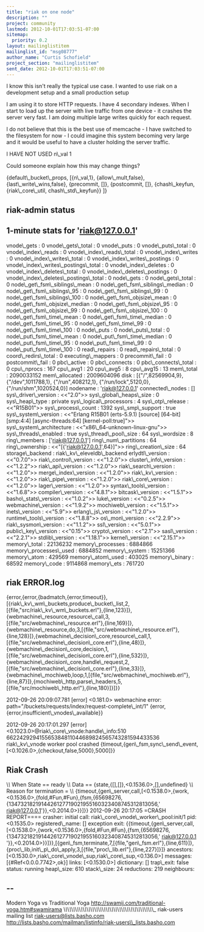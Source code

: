 ```yaml
---
title: "riak on one node"
description: ""
project: community
lastmod: 2012-10-01T17:03:51-07:00
sitemap:
  priority: 0.2
layout: mailinglistitem
mailinglist_id: "msg08777"
author_name: "Curtis Schofield"
project_section: "mailinglistitem"
sent_date: 2012-10-01T17:03:51-07:00
---
```



I know this isn't really the typical use case. I wanted to use riak on a
development setup and a small production setup

I am using it to store HTTP requests. I have 4 secondary indexes. When I
start to load up the server with live traffic from
one device - it crashes the server very fast. I am doing multiple large
writes quickly for each request.

I do not believe that this is the best use of memcache - I have switched to
the filesystem for now - I could imagine this
system becoming very large and it would be useful to have a cluster holding
the server traffic.


I HAVE NOT USED n\\_val 1

Could someone explain how this may change things?

{default\\_bucket\\_props, [{n\\_val,1},
 {allow\\_mult,false},
 {last\\_write\\_wins,false},
 {precommit, []},
 {postcommit, []},
 {chash\\_keyfun, {riak\\_core\\_util, chash\\_std\\_keyfun}}
]}



riak-admin status
--
1-minute stats for 'riak@127.0.0.1'
-------------------------------------------
vnode\\_gets : 0
vnode\\_gets\\_total : 0
vnode\\_puts : 0
vnode\\_puts\\_total : 0
vnode\\_index\\_reads : 0
vnode\\_index\\_reads\\_total : 0
vnode\\_index\\_writes : 0
vnode\\_index\\_writes\\_total : 0
vnode\\_index\\_writes\\_postings : 0
vnode\\_index\\_writes\\_postings\\_total : 0
vnode\\_index\\_deletes : 0
vnode\\_index\\_deletes\\_total : 0
vnode\\_index\\_deletes\\_postings : 0
vnode\\_index\\_deletes\\_postings\\_total : 0
node\\_gets : 0
node\\_gets\\_total : 0
node\\_get\\_fsm\\_siblings\\_mean : 0
node\\_get\\_fsm\\_siblings\\_median : 0
node\\_get\\_fsm\\_siblings\\_95 : 0
node\\_get\\_fsm\\_siblings\\_99 : 0
node\\_get\\_fsm\\_siblings\\_100 : 0
node\\_get\\_fsm\\_objsize\\_mean : 0
node\\_get\\_fsm\\_objsize\\_median : 0
node\\_get\\_fsm\\_objsize\\_95 : 0
node\\_get\\_fsm\\_objsize\\_99 : 0
node\\_get\\_fsm\\_objsize\\_100 : 0
node\\_get\\_fsm\\_time\\_mean : 0
node\\_get\\_fsm\\_time\\_median : 0
node\\_get\\_fsm\\_time\\_95 : 0
node\\_get\\_fsm\\_time\\_99 : 0
node\\_get\\_fsm\\_time\\_100 : 0
node\\_puts : 0
node\\_puts\\_total : 0
node\\_put\\_fsm\\_time\\_mean : 0
node\\_put\\_fsm\\_time\\_median : 0
node\\_put\\_fsm\\_time\\_95 : 0
node\\_put\\_fsm\\_time\\_99 : 0
node\\_put\\_fsm\\_time\\_100 : 0
read\\_repairs : 0
read\\_repairs\\_total : 0
coord\\_redirs\\_total : 0
executing\\_mappers : 0
precommit\\_fail : 0
postcommit\\_fail : 0
pbc\\_active : 0
pbc\\_connects : 0
pbc\\_connects\\_total : 0
cpu\\_nprocs : 167
cpu\\_avg1 : 20
cpu\\_avg5 : 8
cpu\\_avg15 : 13
mem\\_total : 2090033152
mem\\_allocated : 2009604096
disk : [{"/",82569904,9},
 {"/dev",1011788,1},
 {"/run",408212,1},
 {"/run/lock",5120,0},
 {"/run/shm",1020524,0}]
nodename : 'riak@127.0.0.1'
connected\\_nodes : []
sys\\_driver\\_version : &lt;&lt;"2.0"&gt;&gt;
sys\\_global\\_heaps\\_size : 0
sys\\_heap\\_type : private
sys\\_logical\\_processors : 4
sys\\_otp\\_release : &lt;&lt;"R15B01"&gt;&gt;
sys\\_process\\_count : 1392
sys\\_smp\\_support : true
sys\\_system\\_version : &lt;&lt;"Erlang R15B01 (erts-5.9.1) [source] [64-bit]
[smp:4:4] [async-threads:64] [kernel-poll:true]"&gt;&gt;
sys\\_system\\_architecture : &lt;&lt;"x86\\_64-unknown-linux-gnu"&gt;&gt;
sys\\_threads\\_enabled : true
sys\\_thread\\_pool\\_size : 64
sys\\_wordsize : 8
ring\\_members : ['riak@127.0.0.1']
ring\\_num\\_partitions : 64
ring\\_ownership : &lt;&lt;"[{'riak@127.0.0.1',64}]"&gt;&gt;
ring\\_creation\\_size : 64
storage\\_backend : riak\\_kv\\_eleveldb\\_backend
erlydtl\\_version : &lt;&lt;"0.7.0"&gt;&gt;
riak\\_control\\_version : &lt;&lt;"1.2.0"&gt;&gt;
cluster\\_info\\_version : &lt;&lt;"1.2.2"&gt;&gt;
riak\\_api\\_version : &lt;&lt;"1.2.0"&gt;&gt;
riak\\_search\\_version : &lt;&lt;"1.2.0"&gt;&gt;
merge\\_index\\_version : &lt;&lt;"1.2.0"&gt;&gt;
riak\\_kv\\_version : &lt;&lt;"1.2.0"&gt;&gt;
riak\\_pipe\\_version : &lt;&lt;"1.2.0"&gt;&gt;
riak\\_core\\_version : &lt;&lt;"1.2.0"&gt;&gt;
lager\\_version : &lt;&lt;"1.2.0"&gt;&gt;
syntax\\_tools\\_version : &lt;&lt;"1.6.8"&gt;&gt;
compiler\\_version : &lt;&lt;"4.8.1"&gt;&gt;
bitcask\\_version : &lt;&lt;"1.5.1"&gt;&gt;
basho\\_stats\\_version : &lt;&lt;"1.0.2"&gt;&gt;
luke\\_version : &lt;&lt;"0.2.5"&gt;&gt;
webmachine\\_version : &lt;&lt;"1.9.2"&gt;&gt;
mochiweb\\_version : &lt;&lt;"1.5.1"&gt;&gt;
inets\\_version : &lt;&lt;"5.9"&gt;&gt;
erlang\\_js\\_version : &lt;&lt;"1.2.0"&gt;&gt;
runtime\\_tools\\_version : &lt;&lt;"1.8.8"&gt;&gt;
os\\_mon\\_version : &lt;&lt;"2.2.9"&gt;&gt;
riak\\_sysmon\\_version : &lt;&lt;"1.1.2"&gt;&gt;
ssl\\_version : &lt;&lt;"5.0.1"&gt;&gt;
public\\_key\\_version : &lt;&lt;"0.15"&gt;&gt;
crypto\\_version : &lt;&lt;"2.1"&gt;&gt;
sasl\\_version : &lt;&lt;"2.2.1"&gt;&gt;
stdlib\\_version : &lt;&lt;"1.18.1"&gt;&gt;
kernel\\_version : &lt;&lt;"2.15.1"&gt;&gt;
memory\\_total : 22136232
memory\\_processes : 6884866
memory\\_processes\\_used : 6884852
memory\\_system : 15251366
memory\\_atom : 429569
memory\\_atom\\_used : 403025
memory\\_binary : 68592
memory\\_code : 9114868
memory\\_ets : 761720



riak ERROR.log
-

{error,{error,{badmatch,{error,timeout}},[{riak\\_kv\\_wm\\_buckets,produce\\_bucket\\_list,2,[{file,"src/riak\\_kv\\_wm\\_buckets.erl"},{line,123}]},{webmachine\\_resource,resource\\_call,3,[{file,"src/webmachine\\_resource.erl"},{line,169}]},{webmachine\\_resource,do,3,[{file,"src/webmachine\\_resource.erl"},{line,128}]},{webmachine\\_decision\\_core,resource\\_call,1,[{file,"src/webmachine\\_decision\\_core.erl"},{line,48}]},{webmachine\\_decision\\_core,decision,1,[{file,"src/webmachine\\_decision\\_core.erl"},{line,532}]},{webmachine\\_decision\\_core,handle\\_request,2,[{file,"src/webmachine\\_decision\\_core.erl"},{line,33}]},{webmachine\\_mochiweb,loop,1,[{file,"src/webmachine\\_mochiweb.erl"},{line,87}]},{mochiweb\\_http,parse\\_headers,5,[{file,"src/mochiweb\\_http.erl"},{line,180}]}]}}

2012-09-26 20:09:07.781 [error] &lt;0.181.0&gt; webmachine error:
path="/buckets/requests/index/request-complete\\_int/1"
{error,{error,insufficient\\_vnodes\\_available}}



2012-09-26 20:17:01.297 [error] &lt;0.1023.0&gt;@riak\\_core\\_vnode:handle\\_info:510
662242929415565384811044689824565743281594433536 riak\\_kv\\_vnode worker pool
crashed
{timeout,{gen\\_fsm,sync\\_send\\_event,[&lt;0.1026.0&gt;,{checkout,false,5000},5000]}}


Riak Crash
-

\\*\\* When State == ready
\\*\\* Data == {state,{[],[]},&lt;0.1536.0&gt;,[],undefined}
\\*\\* Reason for termination =
\\*\\*
{timeout,{gen\\_server,call,[&lt;0.1538.0&gt;,{work,&lt;0.1536.0&gt;,{fold,#Fun,#Fun},{fsm,{65698276,{1347321821914426127719021955160323408745312813056,'
riak@127.0.0.1'}},&lt;0.2014.0&gt;}}]}}
2012-09-26 20:17:05 =CRASH REPORT====
 crasher:
 initial call: riak\\_core\\_vnode\\_worker\\_pool:init/1
 pid: &lt;0.1535.0&gt;
 registered\\_name: []
 exception exit:
{{timeout,{gen\\_server,call,[&lt;0.1538.0&gt;,{work,&lt;0.1536.0&gt;,{fold,#Fun,#Fun},{fsm,{65698276,{1347321821914426127719021955160323408745312813056,'
riak@127.0.0.1
'}},&lt;0.2014.0&gt;}}]}},[{gen\\_fsm,terminate,7,[{file,"gen\\_fsm.erl"},{line,611}]},{proc\\_lib,init\\_p\\_do\\_apply,3,[{file,"proc\\_lib.erl"},{line,227}]}]}
 ancestors: [&lt;0.1530.0&gt;,riak\\_core\\_vnode\\_sup,riak\\_core\\_sup,&lt;0.136.0&gt;]
 messages: [{#Ref&lt;0.0.0.7742&gt;,ok}]
 links: [&lt;0.1530.0&gt;]
 dictionary: []
 trap\\_exit: false
 status: running
 heap\\_size: 610
 stack\\_size: 24
 reductions: 219
 neighbours:


-- 
---
Modern Yoga vs Traditional Yoga
http://swamij.com/traditional-yoga.htm#swamirama
\\_\\_\\_\\_\\_\\_\\_\\_\\_\\_\\_\\_\\_\\_\\_\\_\\_\\_\\_\\_\\_\\_\\_\\_\\_\\_\\_\\_\\_\\_\\_\\_\\_\\_\\_\\_\\_\\_\\_\\_\\_\\_\\_\\_\\_\\_\\_
riak-users mailing list
riak-users@lists.basho.com
http://lists.basho.com/mailman/listinfo/riak-users\\_lists.basho.com


